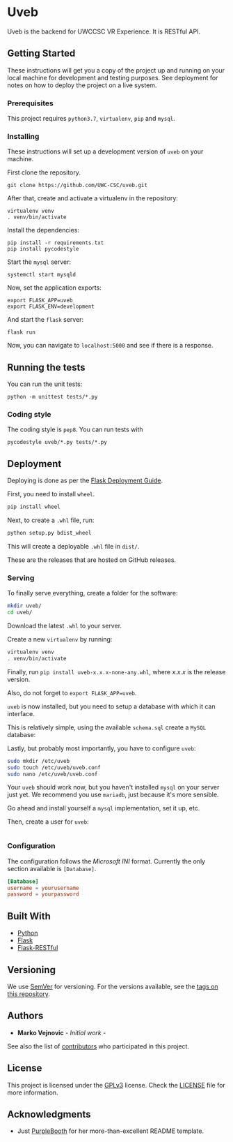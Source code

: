 # Uveb

Uveb is the backend for UWCCSC VR Experience. It is RESTful API.

## Getting Started

These instructions will get you a copy of the project up and running on your
local machine for development and testing purposes. See deployment for notes on
how to deploy the project on a live system.

### Prerequisites

This project requires `python3.7`, `virtualenv`, `pip` and `mysql`.


### Installing

These instructions will set up a development version of `uveb` on your machine.

First clone the repository.

```
git clone https://github.com/UWC-CSC/uveb.git
```

After that, create and activate a virtualenv in the repository:

```
virtualenv venv
. venv/bin/activate
```

Install the dependencies:

```
pip install -r requirements.txt
pip install pycodestyle
```

Start the `mysql` server:
```
systemctl start mysqld
```

Now, set the application exports:

```
export FLASK_APP=uveb
export FLASK_ENV=development
```

And start the `flask` server:
```
flask run
```

Now, you can navigate to `localhost:5000` and see if there is a response.

## Running the tests

You can run the unit tests:
```
python -m unittest tests/*.py
```

### Coding style

The coding style is `pep8`. You can run tests with

```
pycodestyle uveb/*.py tests/*.py
```

## Deployment

Deploying is done as per the [Flask Deployment
Guide](http://flask.pocoo.org/docs/1.0/tutorial/deploy/). 

First, you need to install `wheel`.

```bash
pip install wheel
```

Next, to create a `.whl` file, run:

```bash
python setup.py bdist_wheel
```

This will create a deployable `.whl` file in `dist/`.

These are the releases that are hosted on GitHub releases.

### Serving

To finally serve everything, create a folder for the software:
```bash
mkdir uveb/
cd uveb/
```

Download the latest `.whl` to your server.

Create a new `virtualenv` by running:
```bash
virtualenv venv
. venv/bin/activate
```

Finally, run `pip install uveb-x.x.x-none-any.whl`, where _x.x.x_ is the
release version. 

Also, do not forget to `export FLASK_APP=uveb`.

`uveb` is now installed, but you need to setup a database with which it can
interface.

This is relatively simple, using the available `schema.sql` create a `MySQL`
database:

Lastly, but probably most importantly, you have to configure `uveb`:
```bash
sudo mkdir /etc/uveb
sudo touch /etc/uveb/uveb.conf
sudo nano /etc/uveb/uveb.conf
```

Your `uveb` should work now, but you haven't installed `mysql` on your server
just yet. We recommend you use `mariadb`, just because it's more sensible.

Go ahead and install yourself a `mysql` implementation, set it up, etc.

Then, create a user for `uveb`:
```bash

```

### Configuration

The configuration follows the _Microsoft INI_ format. Currently the only
section available is `[Database]`.

```conf
[Database]
username = yourusername
password = yourpassword
```


## Built With

* [Python](https://www.python.org/)
* [Flask](http://flask.pocoo.org/)
* [Flask-RESTful](https://flask-restful.readthedocs.io/en/latest/)

## Versioning

We use [SemVer](http://semver.org/) for versioning. For the versions available, see the [tags on this repository](https://github.com/your/project/tags). 

## Authors

* **Marko Vejnovic** - *Initial work* - 

See also the list of [contributors](https://github.com/your/project/contributors) who participated in this project.

## License

This project is licensed under the
[GPLv3](https://www.gnu.org/licenses/gpl-3.0.en.html) license. Check the
[LICENSE](LICENSE.md) file for more information.

## Acknowledgments

* Just [PurpleBooth](https://gist.github.com/PurpleBooth/109311bb0361f32d87a2)
  for her more-than-excellent README template.
